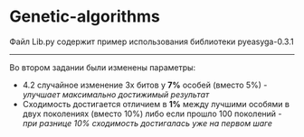 # Genetic-algorithms

Файл Lib.py содержит пример использования библиотеки pyeasyga-0.3.1
___
Во втором задании были изменены параметры:
* 4.2 случайное изменение 3х битов у **7%** особей (вместо 5%) - *улучшает максимально достижимый результат*
* Сходимость достигается отличием в **1%** между лучшими особями в двух поколениях (вместо 10%) либо если прошло 100 поколений - *при разнице 10% сходимость достигалась уже на первом шаге*
